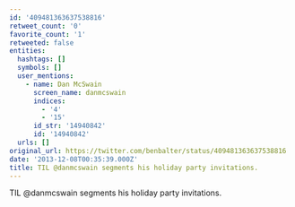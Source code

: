 ```yaml
---
id: '409481363637538816'
retweet_count: '0'
favorite_count: '1'
retweeted: false
entities:
  hashtags: []
  symbols: []
  user_mentions:
    - name: Dan McSwain
      screen_name: danmcswain
      indices:
        - '4'
        - '15'
      id_str: '14940842'
      id: '14940842'
  urls: []
original_url: https://twitter.com/benbalter/status/409481363637538816
date: '2013-12-08T00:35:39.000Z'
title: TIL @danmcswain segments his holiday party invitations.
---
```


TIL @danmcswain segments his holiday party invitations.
